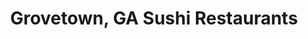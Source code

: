 ---
layout: city
title: Grovetown, GA Sushi Restaurants
permalink: /georgia/grovetown/
stateAbbr: GA
stateName: Georgia
cityName: Grovetown
---